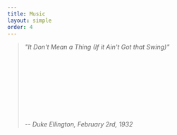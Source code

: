 ```yaml
---
title: Music
layout: simple
order: 4
---
```


> *"It Don't Mean a Thing (If it Ain't Got that Swing)"*
> *$$\quad$$ $$\quad$$ $$\quad$$ $$\quad$$ $$\quad$$ $$\quad$$-- Duke Ellington, February 2rd, 1932*